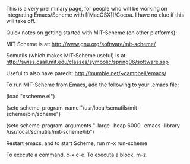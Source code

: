 This is a very preliminary page, for people who will be working on integrating Emacs/Scheme with [[MacOSX]]/Cocoa. I have no clue if this will take off. 

Quick notes on getting started with MIT-Scheme (on other platforms): 

MIT Scheme is at: http://www.gnu.org/software/mit-scheme/

Scmutils (which makes MIT-Scheme useful) is at: http://swiss.csail.mit.edu/classes/symbolic/spring06/software.ssp

Useful to also have paredit: http://mumble.net/~campbell/emacs/

To run MIT-Scheme from Emacs, add the following to your .emacs file: 

(load "xscheme.el")

(setq scheme-program-name "/usr/local/scmutils/mit-scheme/bin/scheme")

(setq scheme-program-arguments "-large -heap 6000 -emacs -library /usr/local/scmutils/mit-scheme/lib")

Restart emacs, and to start Scheme, run m-x run-scheme

To execute a command, c-x c-e. To executa a block, m-z.